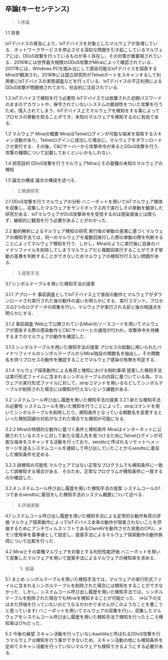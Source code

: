 ## 卒論(キーセンテンス)

> 1.序論
>

1.1 背景

IoTデバイスの普及により，IoTデバイスを対象としたマルウェアが急増している．ネットワークサービスを停止させる深刻な問題を引き起こしているマルウェアには，DDoS攻撃を行っているものが多く存在し，その対策が重要視されている．2016年には世界最大規模のDDoS攻撃がMiraiによって確認されている．2017年には，Windows PCを踏み台にして感染可能なIoTデバイスを探索するMiraiが観測され，2018年には国立研究所がTelnetポートをスキャンするして利用者にIoTデバイスの実態調査などを行っている．IoTデバイスの不正利用によるDDoS攻撃が問題視されており，社会的に注目されている.


1.2 IoTデバイスで検知を行う必要性
IoTデバイスでは放置された初期パスワードのままのアカウントや，保守されていないシステムの脆弱性をついた攻撃を行うため，侵入されてしまう．IoTデバイス上でマルウェアを検知をする事によってプロセスの挙動を知ることができ，未知のマルウェアを検知するのに有効である．

1.3 マルウェア Miraiの概要
MiraiはTelnetログインが可能な端末を探索するスキャン活動があり，Telnetログインに成功した場合に，マルウェアをダウンロードさせ実行する．その後，C&Cサーバーから攻撃命令が来るとDDoS攻撃を行う．
攻撃の種類について記載しておくといいかもしれない．

1.4 研究目的
DDoS攻撃を行うマルウェアMiraiとその亜種の未知のマルウェアの検知

1.5 論文の構成
論文の構成を述べる．


> 2.関連研究
>

2.1 DDoS攻撃を行うマルウェアの分析
ハニーポットを用いてIoTマルウェア検体を収集し，収集したマルウェアをサンドボックス内で実行しその挙動を観測した研究がある．IoTマルウェアがDoS攻撃命令を受信するのは感染直後とは限らず，継続的に観測を行う必要があることがわかった．

2.2 動的解析によるマルウェア検知の研究
実行毎の挙動の差異に基づくマルウェアの検知手法では，同一のマルウェアを複数回実行した際の挙動の際を判断することによってマルウェア検知を行う．しかし，Miraiのように実行後に自身のバイナリファイルを削除してしまうマルウェアだと複数回実行することができず挙動の差異を判断することができないためマルウェアの検知が行えない問題がある．

> 3.提案手法
>

3.1 シンボルテーブルを用いた検知手法の提案

3.1.1 アプローチ
事前調査としてIoTデバイス上で普段の動作とマルウェアがダウンロードされ実行された後の動作の違いを明らかにする．実行コマンド，プロセスの2つのログデータの収集を行い，マルウェアが実行される前と後の相違点を明らかにする．

3.1.2 事前調査
Web上で公開されているMiariのソースコードを用いてマルウェアが感染する際の感染動作とC&Cサーバーとの通信が行われ，攻撃命令を待機するまでのマルウェアの動作を確認した．

3.1.3 シンボルテーブルを用いた検知手法の提案
プロセスの起動に用いられたバイナリファイルのシンボルテーブルからMirai独自の関数名を抽出し，その関数名を持つプロセスの動作を確認することでマルウェア感染の有無を判定する．

3.1.4 マルウェア探索動作による負荷と検知における制約事項
提案した検知手法は実行形式ファイルに含まれるシンボルテーブルの内容に基づいている為，マルウェアの実行形式ファイルに対して，stripコマンドを用いるなどしてシンボルテーブルが削除された場合には検知が行えないという課題がある．

3.2 システムコール呼び出し履歴を用いた検知手法の提案
3.2.1 新たな検知手法の必要性
システムコールを用いた検知を行うことによって，stripコマンドを用いてシンボルテーブルを削除したり，検知条件となっている関数名を変更するといった検知回避の対処がなされた場合でも検知が可能になる．

3.2.2 Miraiの特徴的な動作に基づく条件と検知条件
Miraiはインターネットに公開されているホストに対して新たな侵入先を見つけるためにTelnetログインが可能な端末をスキャンする活動を行っており，sendtoと呼ばれるソケットへメッセージを送るシステムコールを連続して呼び出していたことからsendtoに着目した検知条件を定める．

3.2.3 誤検知の可能性
マルウェアではない正常なプログラムでも検知条件に一致して誤検知する場合がある．そのため，正常なプログラムが検知条件に一致するのか確認した．

3.2.4 システムコール呼び出し履歴を用いた検知手法の提案
システムコールの1つであるsendtoに着目をした検知手法のシステム概要について述べる．

> 4.評価実験
>

4.1 システムコール呼び出し履歴を用いた検知手法による定常的な動作負荷の評価
マルウェア探索動作によってIoTデバイス本来の動作が阻害されないことを評価するためにアンチウィルスソフトであるClamAVを動作させた状態のCPU，メモリ使用率を基準値として設定し，提案手法によるマルウェア探索動作の動作負荷について比較を行った．

4.2 Miraiとその亜種マルウェアを対象とする判別性能評価
ハニーポットを用いて収集したマルウェアを用いて提案手法によるマルウェアの検知率を求める．

> 5. 結論
>

5.1 まとめ
シンボルテーブルを用いた検知手法では，マルウェアの実行形式ファイルに含まれるシンボルテーブルを削除された場合には検知をすることができなかった．しかし，システムコール呼び出し履歴を用いた検知手法では，シンボルテーブルを削除された場合でもMiraiを検知することが可能だった．
(※以下の文はまだ評価を行っていないのどうなるかわかりませんがこのようなことを書こうと思っています)
ハニーポットを用いてマルウェアの収集を行い，収集したマルウェアをシステムコール呼び出し履歴を用いた検知手法で検知を行ったところ検知率は○％だった．

5.2 今後の展望
スキャン活動を行っていないbashliteと呼ばれるDDoS攻撃を行うマルウェアは検知を行う事ができないため，スキャン活動の他にも検知条件を定めてスキャン活動を行っていないマルウェアも検知できるようにする必要がある．
